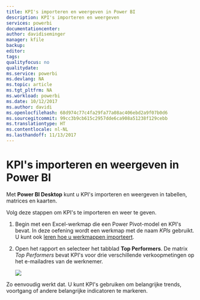 ```yaml
---
title: KPI's importeren en weergeven in Power BI
description: KPI's importeren en weergeven
services: powerbi
documentationcenter: 
author: davidiseminger
manager: kfile
backup: 
editor: 
tags: 
qualityfocus: no
qualitydate: 
ms.service: powerbi
ms.devlang: NA
ms.topic: article
ms.tgt_pltfrm: NA
ms.workload: powerbi
ms.date: 10/12/2017
ms.author: davidi
ms.openlocfilehash: 68d974c77c4fa29fa77a08ac406ebd2a9f07b0d6
ms.sourcegitcommit: 99cc3b9cb615c2957dde6ca908a51238f129cebb
ms.translationtype: HT
ms.contentlocale: nl-NL
ms.lasthandoff: 11/13/2017
---
```

# <a name="import-and-display-kpis-in-power-bi"></a>KPI's importeren en weergeven in Power BI
Met **Power BI Desktop** kunt u KPI's importeren en weergeven in tabellen, matrices en kaarten.

Volg deze stappen om KPI's te importeren en weer te geven.

1. Begin met een Excel-werkmap die een Power Pivot-model en KPI's bevat. In deze oefening wordt een werkmap met de naam *KPIs* gebruikt. U kunt ook [leren hoe u werkmappen importeert](desktop-import-excel-workbooks.md).  
2. Open het rapport en selecteer het tabblad **Top Performers**.  De matrix *Top Performers* bevat KPI's voor drie verschillende verkoopmetingen op het e-mailadres van de werknemer.  
   
    ![](media/desktop-import-and-display-kpis/desktoppreviewfeatureon.jpg)

Zo eenvoudig werkt dat. U kunt KPI's gebruiken om belangrijke trends, voortgang of andere belangrijke indicatoren te markeren.

